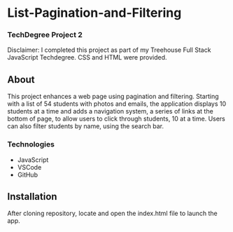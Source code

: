# List-Pagination-and-Filtering
### TechDegree Project 2  
Disclaimer: I completed this project as part of my Treehouse Full Stack JavaScript Techdegree. CSS and HTML were provided.

## About
This project enhances a web page using pagination and filtering.  Starting with a list of 54 students with photos and emails, the application displays 10 students at a time and adds a navigation system, a series of links at the bottom of page, to allow users to click through students, 10 at a time.  Users can also filter students by name, using the search bar.  

### Technologies
* JavaScript
* VSCode
* GitHub

## Installation
After cloning repository, locate and open the index.html file to launch the app.
